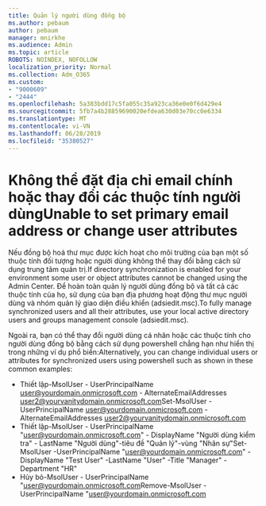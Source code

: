 ```yaml
---
title: Quản lý người dùng đồng bộ
ms.author: pebaum
author: pebaum
manager: mnirkhe
ms.audience: Admin
ms.topic: article
ROBOTS: NOINDEX, NOFOLLOW
localization_priority: Normal
ms.collection: Adm_O365
ms.custom:
- "9000609"
- "2444"
ms.openlocfilehash: 5a383bdd17c5fa055c35a923ca36e0e0f6d429e4
ms.sourcegitcommit: 5fb7a4b28859690020efdea630d03e70cc0e6334
ms.translationtype: MT
ms.contentlocale: vi-VN
ms.lasthandoff: 06/28/2019
ms.locfileid: "35380527"
---
```

# <a name="unable-to-set-primary-email-address-or-change-user-attributes"></a><span data-ttu-id="a6af1-102">Không thể đặt địa chỉ email chính hoặc thay đổi các thuộc tính người dùng</span><span class="sxs-lookup"><span data-stu-id="a6af1-102">Unable to set primary email address or change user attributes</span></span>

<span data-ttu-id="a6af1-103">Nếu đồng bộ hoá thư mục được kích hoạt cho môi trường của bạn một số thuộc tính đối tượng hoặc người dùng không thể thay đổi bằng cách sử dụng trung tâm quản trị.</span><span class="sxs-lookup"><span data-stu-id="a6af1-103">If directory synchronization is enabled for your environment some user or object attributes cannot be changed using the Admin Center.</span></span>
<span data-ttu-id="a6af1-104">Để hoàn toàn quản lý người dùng đồng bộ và tất cả các thuộc tính của họ, sử dụng của bạn địa phương hoạt động thư mục người dùng và nhóm quản lý giao diện điều khiển (adsiedit.msc).</span><span class="sxs-lookup"><span data-stu-id="a6af1-104">To fully manage synchronized users and all their attributes, use your local active directory users and groups management console (adsiedit.msc).</span></span>  

<span data-ttu-id="a6af1-105">Ngoài ra, bạn có thể thay đổi người dùng cá nhân hoặc các thuộc tính cho người dùng đồng bộ bằng cách sử dụng powershell chẳng hạn như hiển thị trong những ví dụ phổ biến:</span><span class="sxs-lookup"><span data-stu-id="a6af1-105">Alternatively, you can change individual users or attributes for synchronized users using powershell such as shown in these common examples:</span></span> 
- <span data-ttu-id="a6af1-106">Thiết lập-MsolUser - UserPrincipalName user@yourdomain.onmicrosoft.com - AlternateEmailAddresses user2@yourvanitydomain.onmicrosoft.com</span><span class="sxs-lookup"><span data-stu-id="a6af1-106">Set-MsolUser -UserPrincipalName user@yourdomain.onmicrosoft.com -AlternateEmailAddresses user2@yourvanitydomain.onmicrosoft.com</span></span>
- <span data-ttu-id="a6af1-107">Thiết lập-MsolUser - UserPrincipalName "user@yourdomain.onmicrosoft.com" - DisplayName "Người dùng kiểm tra" - LastName "Người dùng"-tiêu đề "Quản lý"-vùng "Nhân sự"</span><span class="sxs-lookup"><span data-stu-id="a6af1-107">Set-MsolUser -UserPrincipalName "user@yourdomain.onmicrosoft.com" -DisplayName "Test User" -LastName "User" -Title "Manager" -Department "HR"</span></span>
- <span data-ttu-id="a6af1-108">Hủy bỏ-MsolUser - UserPrincipalName "user@yourdomain.onmicrosoft.com</span><span class="sxs-lookup"><span data-stu-id="a6af1-108">Remove-MsolUser -UserPrincipalName "user@yourdomain.onmicrosoft.com</span></span>